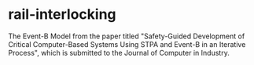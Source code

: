 # rail-interlocking
The Event-B Model from the paper titled "Safety-Guided Development of Critical Computer-Based Systems Using STPA and Event-B in an Iterative Process", which is submitted to the Journal of Computer in Industry.
